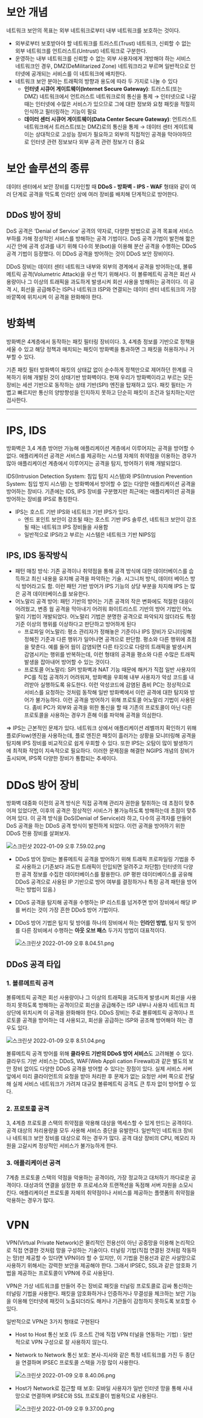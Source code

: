 # 보안 개념

네트워크 보안의 목표는 외부 네트워크로부터 내부 네트워크를 보호하는 것이다. 

- 외부로부터 보호받아야 할 네트워크를 트러스트(Trust) 네트워크, 신뢰할 수 없는 외부 네트워크를 언트러스트(Untrust) 네트워크로 구분한다.
- 운영하는 내부 네트워크를 신뢰할 수 없는 외부 사용자에게 개방해야 하는 서비스 네트워크인 경우, DMZ(DeMilitarized Zone) 네트워크라고 부르며 일반적으로 인터넷에 공개되는 서비스를 이 네트워크에 배치한다.
- 네트워크 보안 분야는 트래픽의 방향과 용도에 따라 두 가지로 나눌 수 있다
    - **인터넷 시큐어 게이트웨이(Internet Secure Gateway)**: 트러스트(또는 DMZ) 네트워크에서 언트러스트 네트워크로의 통신을 통제 → 인터넷으로 나갈 때는 인터넷에 수많은 서비스가 있으므로 그에 대한 정보와 요청 패킷을 적절히 인식하고 필터링하는 기능이 필요
    - **데이터 센터 시큐어 게이트웨이(Data Center Secure Gateway)**: 언트러스트 네트워크에서 트러스트(또는 DMZ)로의 통신을 통제 → 데이터 센터 게이트웨이는 상대적으로 고성능 장비가 필요하고 외부의 직접적인 공격을 막아야하므로 인터넷 관련 정보보다 외부 공격 관련 정보가 더 중요

# 보안 솔루션의 종류

데이터 센터에서 보안 장비를 디자인할 때 **DDoS - 방화벽 - IPS - WAF** 형태와 같이 여러 단계로 공격을 막도록 인라인 상에 여러 장비를 배치해 단계적으로 방어한다. 

## DDoS 방어 장비

DoS 공격은 ‘Denial of Service’ 공격의 약자로, 다양한 방법으로 공격 목표에 서비스 부하를 가해 정상적인 서비스를 방해하는 공격 기법이다. DoS 공격 기법이 발전해 짧은 시간 안에 공격 성과를 내기 위해 다수의 봇(bot)을 이용해 분산 공격을 수행하는 DDoS 공격 기법이 등장했다. 이 DDoS 공격을 방어하는 것이 DDoS 보안 장비이다. 

DDoS 장비는 데이터 센터 네트워크 내부와 외부의 경계에서 공격을 방어하는데, 볼류메트릭 공격(Volumetric Attack)을 우선 막기 위해서다. 이 볼류메트릭 공격은 회선 사용량이나 그 이상의 트래픽을 과도하게 발생시켜 회선 사용을 방해하는 공격이다. 이 공격 시, 회선을 공급해주는 ISP나 네트워크 ISP와 연결되는 데이터 센터 네트워크의 가장 바깥쪽에 위치시켜 이 공격을 완화해야 한다.

# 방화벽

방화벽은 4계층에서 동작하는 패킷 필터링 장비이다. 3, 4계층 정보를 기반으로 정책을 세울 수 있고 해당 정책과 매치되는 패킷이 방화벽을 통과하면 그 패킷을 허용하거나 거부할 수 있다.

기존 패킷 필터 방화벽이 패킷의 상태값 없이 순수하게 정책만으로 제어하던 한계를 극복하기 위해 개발된 것이 상태기반 방화벽이다. 현재 우리가 방화벽이라고 부르는 모든 장비는 세션 기반으로 동작하는 상태 기반(SPI) 엔진을 탑재하고 있다. 패킷 필터는 가볍고 빠르지만 통신의 양방향성을 인지하지 못하고 단순히 패킷이 조건과 일치하는지만 검사한다.

---

# IPS, IDS

방화벽은 3,4 계층 방어만 가능해 애플리케이션 계층에서 이루어지는 공격을 방어할 수 없다. 애플리케이션 공격은 서비스를 제공하는 시스템 자체의 취약점을 이용하는 경우가 많아 애플리케이션 계층에서 이루어지는 공격을 탐지, 방어하기 위해 개발되었다.

IDS(Intrusion Detection System: 침입 탐지 시스템)와 IPS(Intrusion Prevention System: 침입 방지 시스템) 는 방화벽에서 방어할 수 없는 다양한 애플리케이션 공격을 방어하는 장비다. 기존에는 IDS, IPS 장비를 구분했지만 최근에는 애플리케이션 공격을 방어하는 장비를 IPS로 통칭한다.

- IPS는 호스트 기반 IPS와 네트워크 기반 IPS가 있다.
    - 엔드 포인트 보안이 강조될 때는 호스트 기반 IPS 솔루션, 네트워크 보안이 강조될 때는 네트워크 IPS 장비들을 사용함
    - 일반적으로 IPS라고 부르는 시스템은 네트워크 기반 NIPS임

## IPS, IDS 동작방식

- 패턴 매칭 방식: 기존 공격이나 취약점을 통해 공격 방식에 대한 데이터베이스를 습득하고 최신 내용을 유지해 공격을 파악하는 기술. 시그니처 방식, 데이터 베이스 방식 방어라고도 함. 이런 패턴 기반 방어가 IPS 기능의 상당 부분을 차지해 IPS 는 많은 공격 데이터베이스를 보유한다.
- 어노말리 공격 방어: 패턴 기반의 방어는 기존 공격의 작은 변화에도 적절한 대응이 어려웠고, 변종 웜 공격을 막아내기 어려워 화이트리스트 기반의 방어 기법인 어노말리 기법이 개발되었다. 어노말리 기법은 분명한 공격으로 파악되지 않더라도 특정 기준 이상의 행위를 이상하다고 판단하고 방어하게 된다
    - 프로파일 어노말리: 평소 관리자가 정해놓은 기준이나 IPS 장비가 모니터링해 정해진 기준과 다른 행위가 일어나면 공격으로 판단함. 평소와 다른 행위에 초점을 맞춘다. 예를 들어 웜이 감염되면 다른 타깃으로 다량의 트래픽을 발생시켜 감염시키는 행위를 반복하는데, 이런 형태의 공격을 평소와 다른 수많은 트래픽 발생을 잡아내어 방어할 수 있는 것이다.
    - 프로토콜 어노말리: SPI 방화벽과 NAT 기능 때문에 해커가 직접 일반 사용자의 PC를 직접 공격하기 어려워져, 방화벽을 우회해 내부 사용자가 악성 코드를 내려받아 실행하도록 유도한다. 이런 악성코드에 감염된 좀비 PC는 정상적으로 서비스를 요청하는 것처럼 동작해 일반 방화벽에서 이런 공격에 대한 탐지와 방어가 불가능하다. 이런 공격을 방어하기 위해 프로토콜 어노말리 기법이 사용된다. 좀비 PC가 외부와 공격을 위한 통신을 할 때 기존의 프로토콜이 아닌 다른 프로토콜을 사용하는 경우가 흔해 이를 파악해 공격을 의심한다.

⇒ IPS는 근본적인 문제가 있다. 네트워크 상에서 애플리케이션 레벨까지 확인하기 위해 플로(Flow)엔진을 사용하는데, 플로 엔진은 패킷이 흘러가는 상황을 모니터링해 공격을 탐지해 IPS 장비를 비교적으로 쉽게 우회할 수 있다. 또한 IPS는 오탐이 많이 발생하기에 최적화 작업이 지속적으로 필요하다. 이러한 문제점을 해결한 NGIPS 개념의 장비가 출시되며, IPS쪽 다양한 장비가 통합되는 추세이다.

# DDoS 방어 장비

방화벽 대중화 이전의 공격 방식은 직접 공격해 관리자 권한을 탈취하는 데 초점이 맞추어져 있었다면, 이후의 공격은 정상적인 서비스가 불가능하도록 방해하는데 초점이 맞추어져 있다. 이 공격 방식을 DoS(Denial of Service)라 하고, 다수의 공격자를 만들어 DoS 공격을 하는 DDoS 공격 방식이 발전하게 되었다. 이런 공격을 방어하기 위한 DDoS 전용 장비를 살펴보자.

![스크린샷 2022-01-09 오후 7.59.02.png](https://s3-us-west-2.amazonaws.com/secure.notion-static.com/d9668880-0d45-4ef4-9cfc-3c4795973219/스크린샷_2022-01-09_오후_7.59.02.png)

- DDoS 방어 장비는 볼류메트릭 공격을 방어하기 위해 트래픽 프로파일링 기법을 주로 사용하고 (기존보다 과도한 트래픽이 인입되면 알려주고 차단함) 인터넷의 다양한 공격 정보를 수집한 데이터베이스를 활용한다. (IP 평판 데이터베이스를 공유해 DDoS 공격으로 사용된 IP 기반으로 방어 여부를 결정하거나 특정 공격 패턴을 방어하는 방법이 있음.)
- DDoS 공격을 탐지해 공격을 수행하는 IP 리스트를 넘겨주면 방어 장비에서 해당 IP를 버리는 것이 가장 흔한 DDoS 방어 기법이다.
- DDoS 방어 기법은 탐지 및 방어를 하나의 장비에서 하는 **인라인 방법**, 탐지 및 방어를 다른 장비에서 수행하는 **아웃 오브 패스** 두가지 방법이 대표적이다.
    
    ![스크린샷 2022-01-09 오후 8.04.51.png](https://s3-us-west-2.amazonaws.com/secure.notion-static.com/08c32feb-49e6-4f83-8e4e-44fb0cfd1963/스크린샷_2022-01-09_오후_8.04.51.png)
    

## DDoS 공격 타입

### 1. 볼류메트릭 공격

볼류메트릭 공격은 회선 사용량이나 그 이상의 트래픽을 과도하게 발생시켜 회선을 사용하지 못하도록 방해하는 공격이므로 회선을 공급해주는 ISP 내부나 사용자 네트워크 최상단에 위치시켜 이 공격을 완화해야 한다. DDoS 장비는 주로 볼류메트릭 공격이나 프로토콜 공격을 방어하는 데 사용되고, 회선을 공급하는 ISP와 공조해 방어해야 하는 경우도 있다.

![스크린샷 2022-01-09 오후 8.51.04.png](https://s3-us-west-2.amazonaws.com/secure.notion-static.com/f23110ec-4ae2-4d68-91b4-c3cb1667659e/스크린샷_2022-01-09_오후_8.51.04.png)

볼류메트릭 공격 방어를 위해 **클라우드 기반의 DDoS 방어 서비스**도 고려해볼 수 있다. 클라우드 기반 서비스는 DDoS, WAF(Web Appli cation Firewall)과 같은 별도의 보안 장비 없이도 다양한 DDoS 공격을 방어할 수 있다는 장점이 있다. 실제 서비스 서버 앞에서 미리 클라이언트의 요청을 받아 처리한 후 문제가 없는 요청만 서버 쪽으로 전달해 실제 서비스 네트워크가 가려져 대규모 볼류메트릭 공격도 큰 투자 없이 방어할 수 있다.

### 2. 프로토콜 공격

3, 4계층 프로토콜 스택의 취약점을 악용해 대상을 액세스할 수 있게 만드는 공격이다. 공격 대상의 처리용량을 모두 사용해 서비스 중단을 유발한다. 일반적인 네트워크 장비나 네트워크 보안 장비를 대상으로 하는 경우가 많다. 공격 대상 장비의 CPU, 메모리 자원을 고갈시켜 정상적인 서비스가 불가능하게 한다.

### 3. 애플리케이션 공격

7계층 프로토콜 스택의 약점을 악용하는 공격이라, 가장 정교하고 대처하기 까다로운 공격이다. 대상과의 연결을 설정한 후 프로세스와 트랜잭션을 독점해 서버 자원을 소모시킨다. 애플리케이션 프로토콜 자체의 취약점이나 서비스를 제공하는 플랫폼의 취약점을 악용하는 경우가 많다.

# VPN

VPN(Virtual Private Network)은 물리적인 전용선이 아닌 공중망을 이용해 논리적으로 직접 연결한 것처럼 망을 구성하는 기술이다. 터널링 기법(직접 연결된 것처럼 작동하는 망)만 제공할 수 있다면 VPN이라 할 수 있지만, 이 기법을 전용선과 같은 사설망으로 사용하기 위해서는 강력한 보안을 제공해야 한다. 그래서 IPSEC, SSL과 같은 암호화 기법을 제공하는 프로토콜이 VPN에 주로 사용된다.

VPN은 가상 네트워크를 만들어 주는 장비로 패킷을 터널링 프로토콜로 감싸 통신하는 터널링 기법을 사용한다. 패킷을 암호화하거나 인증하거나 무결성을 체크하는 보안 기능을 이용해 인터넷에 패킷이 노출되더라도 해커나 기관들이 감청하지 못하도록 보호할 수 있다.

일반적으로 VPN은 3가지 형태로 구현된다

- Host to Host 통신 보호 (두 호스트 간에 직접 VPN 터널을 연동하는 기법) : 일반적으로 VPN 구성으로 잘 사용하지 않는다.
- Network to Network 통신 보호: 본사-지사와 같은 특정 네트워크를 가진 두 종단을 연결하며 IPSEC 프로토콜 스택을 가장 많이 사용한다.
    
    ![스크린샷 2022-01-09 오후 8.40.06.png](https://s3-us-west-2.amazonaws.com/secure.notion-static.com/f45266be-368f-4eef-b9f0-6f1b2dfe412f/스크린샷_2022-01-09_오후_8.40.06.png)
    
- Host가 Network로 접근할 때 보호: 모바일 사용자가 일반 인터넷 망을 통해 사내망으로 연결하며 IPSEC와 SSL 프로토콜이 범용적으로 사용된다.
    
    ![스크린샷 2022-01-09 오후 9.37.00.png](https://s3-us-west-2.amazonaws.com/secure.notion-static.com/127cc8ea-8bb1-4c2d-8476-6eceae701535/스크린샷_2022-01-09_오후_9.37.00.png)